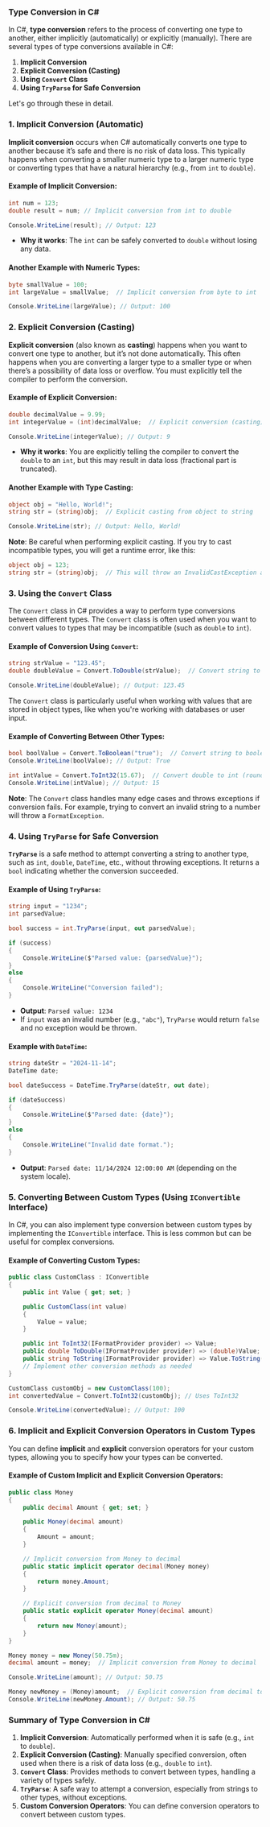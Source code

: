 ### Type Conversion in C#

In C#, **type conversion** refers to the process of converting one type to another, either implicitly (automatically) or explicitly (manually). There are several types of type conversions available in C#:

1. **Implicit Conversion**
2. **Explicit Conversion (Casting)**
3. **Using `Convert` Class**
4. **Using `TryParse` for Safe Conversion**

Let's go through these in detail.

### 1. Implicit Conversion (Automatic)
**Implicit conversion** occurs when C# automatically converts one type to another because it’s safe and there is no risk of data loss. This typically happens when converting a smaller numeric type to a larger numeric type or converting types that have a natural hierarchy (e.g., from `int` to `double`).

#### Example of Implicit Conversion:
```csharp
int num = 123;
double result = num; // Implicit conversion from int to double

Console.WriteLine(result); // Output: 123
```
- **Why it works**: The `int` can be safely converted to `double` without losing any data.

#### Another Example with Numeric Types:
```csharp
byte smallValue = 100;
int largeValue = smallValue;  // Implicit conversion from byte to int

Console.WriteLine(largeValue); // Output: 100
```

### 2. Explicit Conversion (Casting)
**Explicit conversion** (also known as **casting**) happens when you want to convert one type to another, but it’s not done automatically. This often happens when you are converting a larger type to a smaller type or when there’s a possibility of data loss or overflow. You must explicitly tell the compiler to perform the conversion.

#### Example of Explicit Conversion:
```csharp
double decimalValue = 9.99;
int integerValue = (int)decimalValue;  // Explicit conversion (casting) from double to int

Console.WriteLine(integerValue); // Output: 9
```
- **Why it works**: You are explicitly telling the compiler to convert the `double` to an `int`, but this may result in data loss (fractional part is truncated).

#### Another Example with Type Casting:
```csharp
object obj = "Hello, World!";
string str = (string)obj;  // Explicit casting from object to string

Console.WriteLine(str); // Output: Hello, World!
```

**Note**: Be careful when performing explicit casting. If you try to cast incompatible types, you will get a runtime error, like this:
```csharp
object obj = 123;
string str = (string)obj;  // This will throw an InvalidCastException at runtime
```

### 3. Using the `Convert` Class
The `Convert` class in C# provides a way to perform type conversions between different types. The `Convert` class is often used when you want to convert values to types that may be incompatible (such as `double` to `int`).

#### Example of Conversion Using `Convert`:
```csharp
string strValue = "123.45";
double doubleValue = Convert.ToDouble(strValue);  // Convert string to double

Console.WriteLine(doubleValue); // Output: 123.45
```

The `Convert` class is particularly useful when working with values that are stored in object types, like when you're working with databases or user input.

#### Example of Converting Between Other Types:
```csharp
bool boolValue = Convert.ToBoolean("true");  // Convert string to boolean
Console.WriteLine(boolValue); // Output: True

int intValue = Convert.ToInt32(15.67);  // Convert double to int (rounds down)
Console.WriteLine(intValue); // Output: 15
```

**Note**: The `Convert` class handles many edge cases and throws exceptions if conversion fails. For example, trying to convert an invalid string to a number will throw a `FormatException`.

### 4. Using `TryParse` for Safe Conversion
**`TryParse`** is a safe method to attempt converting a string to another type, such as `int`, `double`, `DateTime`, etc., without throwing exceptions. It returns a `bool` indicating whether the conversion succeeded.

#### Example of Using `TryParse`:
```csharp
string input = "1234";
int parsedValue;

bool success = int.TryParse(input, out parsedValue);

if (success)
{
    Console.WriteLine($"Parsed value: {parsedValue}");
}
else
{
    Console.WriteLine("Conversion failed");
}
```
- **Output**: `Parsed value: 1234`
- If `input` was an invalid number (e.g., `"abc"`), `TryParse` would return `false` and no exception would be thrown.

#### Example with `DateTime`:
```csharp
string dateStr = "2024-11-14";
DateTime date;

bool dateSuccess = DateTime.TryParse(dateStr, out date);

if (dateSuccess)
{
    Console.WriteLine($"Parsed date: {date}");
}
else
{
    Console.WriteLine("Invalid date format.");
}
```
- **Output**: `Parsed date: 11/14/2024 12:00:00 AM` (depending on the system locale).

### 5. Converting Between Custom Types (Using `IConvertible` Interface)
In C#, you can also implement type conversion between custom types by implementing the `IConvertible` interface. This is less common but can be useful for complex conversions.

#### Example of Converting Custom Types:
```csharp
public class CustomClass : IConvertible
{
    public int Value { get; set; }

    public CustomClass(int value)
    {
        Value = value;
    }

    public int ToInt32(IFormatProvider provider) => Value;
    public double ToDouble(IFormatProvider provider) => (double)Value;
    public string ToString(IFormatProvider provider) => Value.ToString();
    // Implement other conversion methods as needed
}

CustomClass customObj = new CustomClass(100);
int convertedValue = Convert.ToInt32(customObj); // Uses ToInt32

Console.WriteLine(convertedValue); // Output: 100
```

### 6. Implicit and Explicit Conversion Operators in Custom Types
You can define **implicit** and **explicit** conversion operators for your custom types, allowing you to specify how your types can be converted.

#### Example of Custom Implicit and Explicit Conversion Operators:
```csharp
public class Money
{
    public decimal Amount { get; set; }

    public Money(decimal amount)
    {
        Amount = amount;
    }

    // Implicit conversion from Money to decimal
    public static implicit operator decimal(Money money)
    {
        return money.Amount;
    }

    // Explicit conversion from decimal to Money
    public static explicit operator Money(decimal amount)
    {
        return new Money(amount);
    }
}

Money money = new Money(50.75m);
decimal amount = money;  // Implicit conversion from Money to decimal

Console.WriteLine(amount); // Output: 50.75

Money newMoney = (Money)amount;  // Explicit conversion from decimal to Money
Console.WriteLine(newMoney.Amount); // Output: 50.75
```

### Summary of Type Conversion in C#
1. **Implicit Conversion**: Automatically performed when it is safe (e.g., `int` to `double`).
2. **Explicit Conversion (Casting)**: Manually specified conversion, often used when there is a risk of data loss (e.g., `double` to `int`).
3. **`Convert` Class**: Provides methods to convert between types, handling a variety of types safely.
4. **`TryParse`**: A safe way to attempt a conversion, especially from strings to other types, without exceptions.
5. **Custom Conversion Operators**: You can define conversion operators to convert between custom types.

